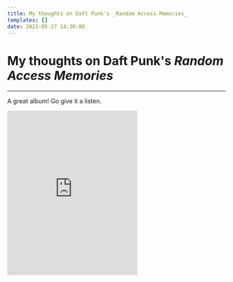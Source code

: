 ```yaml
---
title: My thoughts on Daft Punk's _Random Access Memories_
templates: []
date: 2021-05-27 14:30:00
--- 
```



# My thoughts on Daft Punk's _Random Access Memories_
---

A great album! Go give it a listen.

<iframe src="https://open.spotify.com/embed/album/4m2880jivSbbyEGAKfITCa" width="300" height="380" frameborder="0" allowtransparency="true" allow="encrypted-media"></iframe>

